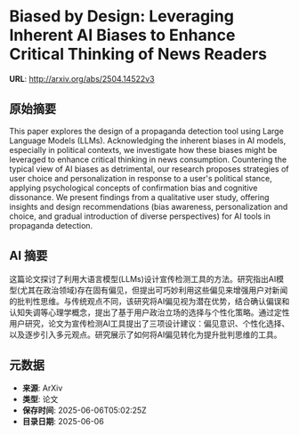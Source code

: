 # Biased by Design: Leveraging Inherent AI Biases to Enhance Critical Thinking of News Readers

**URL**: http://arxiv.org/abs/2504.14522v3

## 原始摘要

This paper explores the design of a propaganda detection tool using Large
Language Models (LLMs). Acknowledging the inherent biases in AI models,
especially in political contexts, we investigate how these biases might be
leveraged to enhance critical thinking in news consumption. Countering the
typical view of AI biases as detrimental, our research proposes strategies of
user choice and personalization in response to a user's political stance,
applying psychological concepts of confirmation bias and cognitive dissonance.
We present findings from a qualitative user study, offering insights and design
recommendations (bias awareness, personalization and choice, and gradual
introduction of diverse perspectives) for AI tools in propaganda detection.


## AI 摘要

这篇论文探讨了利用大语言模型(LLMs)设计宣传检测工具的方法。研究指出AI模型(尤其在政治领域)存在固有偏见，但提出可巧妙利用这些偏见来增强用户对新闻的批判性思维。与传统观点不同，该研究将AI偏见视为潜在优势，结合确认偏误和认知失调等心理学概念，提出了基于用户政治立场的选择与个性化策略。通过定性用户研究，论文为宣传检测AI工具提出了三项设计建议：偏见意识、个性化选择、以及逐步引入多元观点。研究展示了如何将AI偏见转化为提升批判思维的工具。

## 元数据

- **来源**: ArXiv
- **类型**: 论文
- **保存时间**: 2025-06-06T05:02:25Z
- **目录日期**: 2025-06-06
